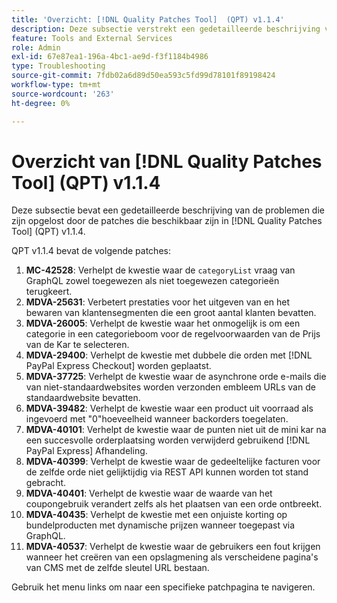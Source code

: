 ```yaml
---
title: 'Overzicht: [!DNL Quality Patches Tool]  (QPT) v1.1.4'
description: Deze subsectie verstrekt een gedetailleerde beschrijving van de kwesties die door de beschikbare flarden in  [!DNL Quality Patches Tool]  (QPT) v1.1.4 worden opgelost.
feature: Tools and External Services
role: Admin
exl-id: 67e87ea1-196a-4bc1-ae9d-f3f1184b4986
type: Troubleshooting
source-git-commit: 7fdb02a6d89d50ea593c5fd99d78101f89198424
workflow-type: tm+mt
source-wordcount: '263'
ht-degree: 0%

---
```


# Overzicht van [!DNL Quality Patches Tool] (QPT) v1.1.4

Deze subsectie bevat een gedetailleerde beschrijving van de problemen die zijn opgelost door de patches die beschikbaar zijn in [!DNL Quality Patches Tool] (QPT) v1.1.4.

QPT v1.1.4 bevat de volgende patches:

1. **MC-42528**: Verhelpt de kwestie waar de `categoryList` vraag van GraphQL zowel toegewezen als niet toegewezen categorieën terugkeert.
1. **MDVA-25631**: Verbetert prestaties voor het uitgeven van en het bewaren van klantensegmenten die een groot aantal klanten bevatten.
1. **MDVA-26005**: Verhelpt de kwestie waar het onmogelijk is om een categorie in een categorieboom voor de regelvoorwaarden van de Prijs van de Kar te selecteren.
1. **MDVA-29400**: Verhelpt de kwestie met dubbele die orden met [!DNL PayPal Express Checkout] worden geplaatst.
1. **MDVA-37725**: Verhelpt de kwestie waar de asynchrone orde e-mails die van niet-standaardwebsites worden verzonden embleem URLs van de standaardwebsite bevatten.
1. **MDVA-39482**: Verhelpt de kwestie waar een product uit voorraad als ingevoerd met &quot;0&quot;hoeveelheid wanneer backorders toegelaten.
1. **MDVA-40101**: Verhelpt de kwestie waar de punten niet uit de mini kar na een succesvolle orderplaatsing worden verwijderd gebruikend [!DNL PayPal Express] Afhandeling.
1. **MDVA-40399**: Verhelpt de kwestie waar de gedeeltelijke facturen voor de zelfde orde niet gelijktijdig via REST API kunnen worden tot stand gebracht.
1. **MDVA-40401**: Verhelpt de kwestie waar de waarde van het coupongebruik verandert zelfs als het plaatsen van een orde ontbreekt.
1. **MDVA-40435**: Verhelpt de kwestie met een onjuiste korting op bundelproducten met dynamische prijzen wanneer toegepast via GraphQL.
1. **MDVA-40537**: Verhelpt de kwestie waar de gebruikers een fout krijgen wanneer het creëren van een opslagmening als verscheidene pagina&#39;s van CMS met de zelfde sleutel URL bestaan.

Gebruik het menu links om naar een specifieke patchpagina te navigeren.
